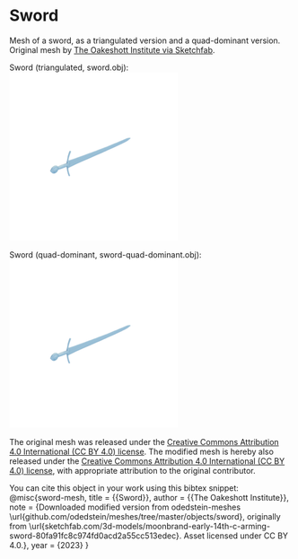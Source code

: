 # Sword

Mesh of a sword, as a triangulated version and a quad-dominant version.
Original mesh by [The Oakeshott Institute via Sketchfab](https://sketchfab.com/3d-models/moonbrand-early-14th-c-arming-sword-80fa91fc8c974fd0acd2a55cc513edec).

Sword (triangulated, sword.obj):
![sword](sword.png)

Sword (quad-dominant, sword-quad-dominant.obj):
![sword-quad-dominant](sword-quad-dominant.png)

The original mesh was released under the [Creative Commons Attribution 4.0 International (CC BY 4.0) license](https://creativecommons.org/licenses/by/4.0/).
The modified mesh is hereby also released under the [Creative Commons Attribution 4.0 International (CC BY 4.0) license](https://creativecommons.org/licenses/by/4.0/), with appropriate attribution to the original contributor.

You can cite this object in your work using this bibtex snippet:
    @misc{sword-mesh,
      title = {{Sword}},
      author = {{The Oakeshott Institute}},
      note = {Downloaded modified version from odedstein-meshes \url{github.com/odedstein/meshes/tree/master/objects/sword}, originally from \url{sketchfab.com/3d-models/moonbrand-early-14th-c-arming-sword-80fa91fc8c974fd0acd2a55cc513edec}. Asset licensed under CC BY 4.0.},
      year = {2023}
    }
